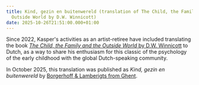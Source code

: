 ```yaml
---
title: Kind, gezin en buitenwereld (translation of The Child, the Family and the
  Outside World by D.W. Winnicott)
date: 2025-10-26T21:51:00.000+01:00
---
```

Since 2022, Kasper's activities as an artist-retiree have included translating the book [*The Child, the Family and the Outside World* by D.W. Winnicott](https://www.penguin.co.uk/books/13592/the-child-the-family-and-the-outside-world-by-dw-winnicott/9780241455685) to Dutch, as a way to share his enthusiasm for this classic of the psychology of the early childhood with the global Dutch-speaking community.

In October 2025, this translation was published as *Kind, gezin en buitenwereld* by [Borgerhoff & Lamberigts from Ghent](https://www.borgerhoff-lamberigts.be/shop/boeken/kind-gezin-en-buitenwereld).
